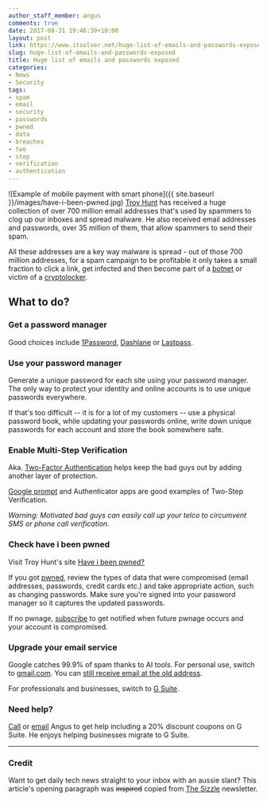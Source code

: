 ```yaml
---
author_staff_member: angus
comments: true
date: 2017-08-31 19:46:39+10:00
layout: post
link: https://www.itsolver.net/huge-list-of-emails-and-passwords-exposed
slug: huge-list-of-emails-and-passwords-exposed
title: Huge list of emails and passwords exposed
categories:
- News
- Security
tags:
- spam
- email
- security
- passwords
- pwned
- data
- breaches
- two
- step
- verification
- authentication
---
```

![Example of mobile payment with smart phone]({{ site.baseurl }}/images/have-i-been-pwned.jpg)
[Troy Hunt](https://en.wikipedia.org/wiki/Troy_Hunt) has received a huge collection of over 700 million email addresses that's used by spammers to clog up our inboxes and spread malware. He also received email addresses and passwords, over 35 million of them, that allow spammers to send their spam. 

All these addresses are a key way malware is spread - out of those 700 million addresses, for a spam campaign to be profitable it only takes a small fraction to click a link, get infected and then become part of a [botnet](https://simple.wikipedia.org/wiki/Botnet) or victim of a [cryptolocker](https://simple.wikipedia.org/wiki/CryptoLocker).

## What to do?

### Get a password manager
Good choices include [1Password](https://1password.com/), [Dashlane](https://www.dashlane.com/) or [Lastpass](https://www.lastpass.com/).

### Use your password manager
Generate a unique password for each site using your password manager. The only way to protect your identity and online accounts is to use unique passwords everywhere.

If that's too difficult -- it is for a lot of my customers -- use a physical password book, while updating your passwords online, write down unique passwords for each account and store the book somewhere safe.

### Enable Multi-Step Verification
Aka. [Two-Factor Authentication](https://twofactorauth.org/) helps keep the bad guys out by adding another layer of protection.

[Google prompt](https://support.google.com/accounts/answer/7026266?co=GENIE.Platform%3DAndroid&hl=en) and Authenticator apps are good examples of Two-Step Verification.

*Warning: Motivated bad guys can easily call up your telco to circumvent SMS or phone call verification.*

### Check have i been pwned

Visit Troy Hunt's site [Have i been pwned?](https://haveibeenpwned.com/)

If you got [pwned](http://www.urbandictionary.com/define.php?term=pwned), review the types of data that were compromised (email addresses, passwords, credit cards etc.) and take appropriate action, such as changing passwords. Make sure you're signed into your password manager so it captures the updated passwords.

If no pwnage, [subscribe](https://haveibeenpwned.com/NotifyMe) to get notified when future pwnage occurs and your account is compromised.

### Upgrade your email service
Google catches 99.9% of spam thanks to AI tools. For personal use, switch to [gmail.com](https://www.gmail.com). You can [still receive email at the old address](https://support.google.com/mail/answer/21289?co=GENIE.Platform%3DDesktop&hl=en).

For professionals and businesses, switch to [G Suite](https://gsuite.google.com).

### Need help?

[Call](tel:+61731236000) or [email](mailto:support@itsolver.net) Angus to get help including a 20% discount coupons on G Suite. He enjoys helping businesses migrate to G Suite.

***

### Credit
Want to get daily tech news straight to your inbox with an aussie slant? This article's opening paragraph was ~~inspired~~ copied from [The Sizzle](https://thesizzle.com.au/) newsletter.